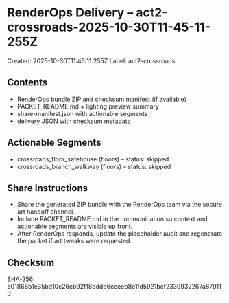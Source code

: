 # RenderOps Delivery – act2-crossroads-2025-10-30T11-45-11-255Z
Created: 2025-10-30T11:45:11.255Z
Label: act2-crossroads
## Contents
- RenderOps bundle ZIP and checksum manifest (if available)
- PACKET_README.md + lighting preview summary
- share-manifest.json with actionable segments
- delivery JSON with checksum metadata
## Actionable Segments
- crossroads_floor_safehouse (floors) – status: skipped
- crossroads_branch_walkway (floors) – status: skipped

## Share Instructions

- Share the generated ZIP bundle with the RenderOps team via the secure art handoff channel.
- Include PACKET_README.md in the communication so context and actionable segments are visible up front.
- After RenderOps responds, update the placeholder audit and regenerate the packet if art tweaks were requested.

## Checksum

SHA-256: 501868b1e35bd10c26cb92f18dddb6cceeb8e1fd5921bcf2339932267a87911d
